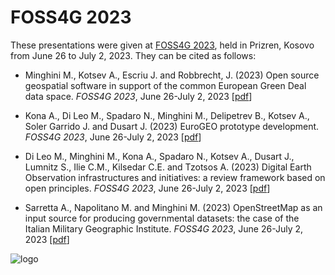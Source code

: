 # FOSS4G 2023
These presentations were given at [FOSS4G 2023](https://2023.foss4g.org), held in Prizren, Kosovo from June 26 to July 2, 2023. They can be cited as follows:

* Minghini M., Kotsev A., Escriu J. and Robbrecht, J. (2023) Open source geospatial software in support of the common European Green Deal data space. _FOSS4G 2023_, June 26-July 2, 2023 [[pdf](FOSS4G_2023_GreenDeal.pdf)]

* Kona A., Di Leo M., Spadaro N., Minghini M., Delipetrev B., Kotsev A., Soler Garrido J. and Dusart J. (2023) EuroGEO prototype development. _FOSS4G 2023_, June 26-July 2, 2023 [[pdf](EuroGEO_prototype_FOSS4G.pdf)]

* Di Leo M., Minghini M., Kona A., Spadaro N., Kotsev A., Dusart J., Lumnitz S., Ilie C.M., Kilsedar C.E. and Tzotsos A. (2023) Digital Earth Observation infrastructures and initiatives: a review framework based on open principles. _FOSS4G 2023_, June 26-July 2, 2023 [[pdf](Presentation_DiLeo.pdf)]

* Sarretta A., Napolitano M. and Minghini M. (2023) OpenStreetMap as an input source for producing governmental datasets: the case of the Italian Military Geographic Institute. _FOSS4G 2023_, June 26-July 2, 2023 [[pdf](FOSS4G_IGM-OSM.pdf)]

![logo](https://github.com/MarcoMinghini/Research-material/assets/14758434/c1af9037-a684-48c7-aaf7-2ce684b0ac35)

